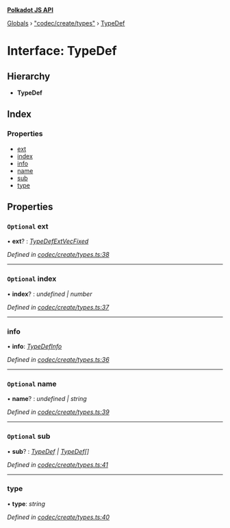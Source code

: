 **[Polkadot JS API](../README.md)**

[Globals](../globals.md) › [&quot;codec/create/types&quot;](../modules/_codec_create_types_.md) › [TypeDef](_codec_create_types_.typedef.md)

# Interface: TypeDef

## Hierarchy

* **TypeDef**

## Index

### Properties

* [ext](_codec_create_types_.typedef.md#optional-ext)
* [index](_codec_create_types_.typedef.md#optional-index)
* [info](_codec_create_types_.typedef.md#info)
* [name](_codec_create_types_.typedef.md#optional-name)
* [sub](_codec_create_types_.typedef.md#optional-sub)
* [type](_codec_create_types_.typedef.md#type)

## Properties

### `Optional` ext

• **ext**? : *[TypeDefExtVecFixed](_codec_create_types_.typedefextvecfixed.md)*

*Defined in [codec/create/types.ts:38](https://github.com/polkadot-js/api/blob/73d7a57/packages/types/src/codec/create/types.ts#L38)*

___

### `Optional` index

• **index**? : *undefined | number*

*Defined in [codec/create/types.ts:37](https://github.com/polkadot-js/api/blob/73d7a57/packages/types/src/codec/create/types.ts#L37)*

___

###  info

• **info**: *[TypeDefInfo](../enums/_codec_create_types_.typedefinfo.md)*

*Defined in [codec/create/types.ts:36](https://github.com/polkadot-js/api/blob/73d7a57/packages/types/src/codec/create/types.ts#L36)*

___

### `Optional` name

• **name**? : *undefined | string*

*Defined in [codec/create/types.ts:39](https://github.com/polkadot-js/api/blob/73d7a57/packages/types/src/codec/create/types.ts#L39)*

___

### `Optional` sub

• **sub**? : *[TypeDef](_codec_create_types_.typedef.md) | [TypeDef](_codec_create_types_.typedef.md)[]*

*Defined in [codec/create/types.ts:41](https://github.com/polkadot-js/api/blob/73d7a57/packages/types/src/codec/create/types.ts#L41)*

___

###  type

• **type**: *string*

*Defined in [codec/create/types.ts:40](https://github.com/polkadot-js/api/blob/73d7a57/packages/types/src/codec/create/types.ts#L40)*